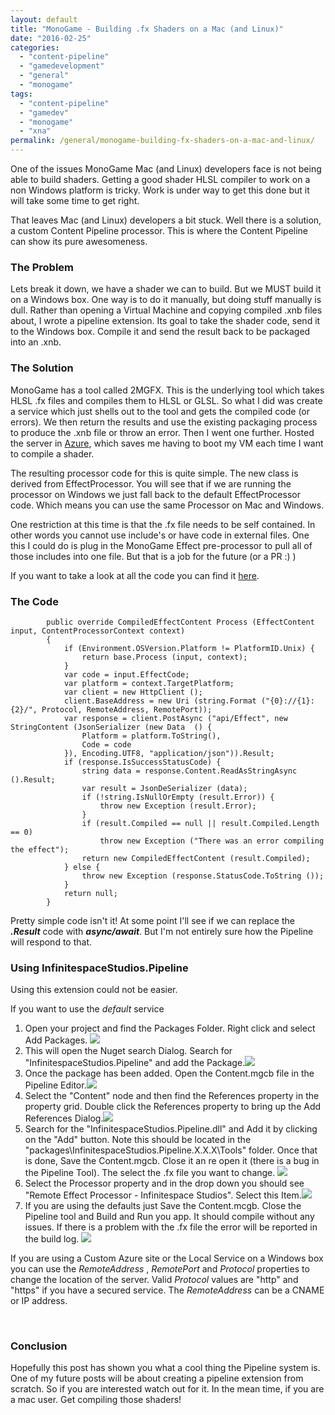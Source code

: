 ```yaml
---
layout: default
title: "MonoGame - Building .fx Shaders on a Mac (and Linux)"
date: "2016-02-25"
categories: 
  - "content-pipeline"
  - "gamedevelopment"
  - "general"
  - "monogame"
tags: 
  - "content-pipeline"
  - "gamedev"
  - "monogame"
  - "xna"
permalink: /general/monogame-building-fx-shaders-on-a-mac-and-linux/
---
```


One of the issues MonoGame Mac (and Linux) developers face is not being able to build shaders. Getting a good shader HLSL compiler to work on a non Windows platform is tricky. Work is under way to get this done but it will take some time to get right.

That leaves Mac (and Linux) developers a bit stuck. Well there is a solution, a custom Content Pipeline processor. This is where the Content Pipeline can show its pure awesomeness.

### The Problem

Lets break it down, we have a shader we can to build. But we MUST build it on a Windows box. One way is to do it manually, but doing stuff manually is dull. Rather than opening a Virtual Machine and copying compiled .xnb files about, I wrote a pipeline extension. Its goal to take the shader code, send it to the Windows box. Compile it and send the result back to be packaged into an .xnb.

### The Solution

MonoGame has a tool called 2MGFX. This is the underlying tool which takes HLSL .fx files and compiles them to HLSL or GLSL. So what I did was create a service which just shells out to the tool and gets the compiled code (or errors). We then return the results and use the existing packaging process to produce the .xnb file or throw an error. Then I went one further. Hosted the server in [Azure](https://pipeline.infinitespace-studios.co.uk), which saves me having to boot my VM each time I want to compile a shader.

The resulting processor code for this is quite simple. The new class is derived from EffectProcessor. You will see that if we are running the processor on Windows we just fall back to the default EffectProcessor code. Which means you can use the same Processor on Mac and Windows.

One restriction at this time is that the .fx file needs to be self contained. In other words you cannot use include's or have code in external files. One this I could do is plug in the MonoGame Effect pre-processor to pull all of those includes into one file. But that is a job for the future (or a PR :) )

If you want to take a look at all the code you can find it [here](https://github.com/infinitespace-studios/InfinitespaceStudios.Pipeline).

### The Code

```
		public override CompiledEffectContent Process (EffectContent input, ContentProcessorContext context)
		{
			if (Environment.OSVersion.Platform != PlatformID.Unix) {
				return base.Process (input, context);
			}
			var code = input.EffectCode;
			var platform = context.TargetPlatform;
			var client = new HttpClient ();
			client.BaseAddress = new Uri (string.Format ("{0}://{1}:{2}/", Protocol, RemoteAddress, RemotePort));
			var response = client.PostAsync ("api/Effect", new StringContent (JsonSerializer (new Data  () {
				Platform = platform.ToString(),
				Code = code
			}), Encoding.UTF8, "application/json")).Result;
			if (response.IsSuccessStatusCode) {
				string data = response.Content.ReadAsStringAsync ().Result;
				var result = JsonDeSerializer (data);
				if (!string.IsNullOrEmpty (result.Error)) {
					throw new Exception (result.Error);
				}
				if (result.Compiled == null || result.Compiled.Length == 0)
					throw new Exception ("There was an error compiling the effect");
				return new CompiledEffectContent (result.Compiled);
			} else {
				throw new Exception (response.StatusCode.ToString ());
			}
			return null;
		}

```

Pretty simple code isn't it! At some point I'll see if we can replace the **_.Result_** code with **_async/await_**. But I'm not entirely sure how the Pipeline will respond to that.

### Using InfinitespaceStudios.Pipeline

Using this extension could not be easier.

If you want to use the _default_ service

1. Open your project and find the Packages Folder. Right click and select Add Packages. [![](images/AddPackage.png)](https://github.com/infinitespace-studios/InfinitespaceStudios.Pipeline/wiki/images/AddPackage.png)
2. This will open the Nuget search Dialog. Search for "InfinitespaceStudios.Pipeline" and add the Package.[![](images/Add.png)](https://github.com/infinitespace-studios/InfinitespaceStudios.Pipeline/wiki/images/Add.png)
3. Once the package has been added. Open the Content.mgcb file in the Pipeline Editor.[![](images/OpenContent.png)](https://github.com/infinitespace-studios/InfinitespaceStudios.Pipeline/wiki/images/OpenContent.png)
4. Select the "Content" node and then find the References property in the property grid. Double click the References property to bring up the Add References Dialog.[![](images/AddPipeline.png)](https://github.com/infinitespace-studios/InfinitespaceStudios.Pipeline/wiki/images/AddPipeline.png)
5. Search for the "InfinitespaceStudios.Pipeline.dll" and Add it by clicking on the "Add" button. Note this should be located in the "packages\\InfinitespaceStudios.Pipeline.X.X.X\\Tools" folder. Once that is done, Save the Content.mgcb. Close it an re open it (there is a bug in the Pipeline Tool). The select the .fx file you want to change. [![](images/ChangeProcessor.png)](https://github.com/infinitespace-studios/InfinitespaceStudios.Pipeline/wiki/images/ChangeProcessor.png)
6. Select the Processor property and in the drop down you should see "Remote Effect Processor - Infinitespace Studios". Select this Item.[![](images/RemoteEffect.png)](https://github.com/infinitespace-studios/InfinitespaceStudios.Pipeline/wiki/images/RemoteEffect.png)
7. If you are using the defaults just Save the Content.mcgb. Close the Pipeline tool and Build and Run you app. It should compile without any issues. If there is a problem with the .fx file the error will be reported in the build log. [![](images/BuildAndRun.png)](https://github.com/infinitespace-studios/InfinitespaceStudios.Pipeline/wiki/images/BuildAndRun.png)

If you are using a Custom Azure site or the Local Service on a Windows box you can use the _RemoteAddress_ , _RemotePort_ and _Protocol_ properties to change the location of the server. Valid _Protocol_ values are "http" and "https" if you have a secured service. The _RemoteAddress_ can be a CNAME or IP address.

 

### Conclusion

Hopefully this post has shown you what a cool thing the Pipeline system is. One of my future posts will be about creating a pipeline extension from scratch. So if you are interested watch out for it. In the mean time, if you are a mac user. Get compiling those shaders!
